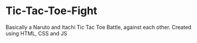 # Tic-Tac-Toe-Fight
Basically a Naruto and Itachi Tic Tac Toe Battle, against each other. Created using HTML, CSS and JS 
